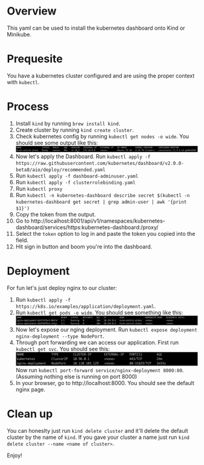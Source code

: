 # Overview
This yaml can be used to install the kubernetes dashboard onto Kind or Minikube. 

# Prequesite
You have a kubernetes cluster configured and are using the proper context with `kubectl`. 

# Process

1. Install `kind` by running `brew install kind`. 
2. Create cluster by running `kind create cluster`. 
3. Check kubernetes config by running `kubectl get nodes -o wide`. You should see some output like this: 
![alt text](kind-ready.png)
4. Now let's apply the Dashboard. Run `kubectl apply -f https://raw.githubusercontent.com/kubernetes/dashboard/v2.0.0-beta8/aio/deploy/recommended.yaml`
5. Run `kubectl apply -f dashboard-adminuser.yaml`
6. Run `kubectl apply -f clusterrolebinding.yaml`
7. Run `kubectl proxy`
8. Run `kubectl -n kubernetes-dashboard describe secret $(kubectl -n kubernetes-dashboard get secret | grep admin-user | awk '{print $1}')`
9.  Copy the token from the output. 
10. Go to http://localhost:8001/api/v1/namespaces/kubernetes-dashboard/services/https:kubernetes-dashboard:/proxy/
11. Select the `token` option to log in and paste the token you copied into the field. 
12. Hit sign in button and boom you're into the dashboard. 

# Deployment
For fun let's just deploy nginx to our cluster:
1. Run `kubectl apply -f https://k8s.io/examples/application/deployment.yaml`. 
2. Run `kubectl get pods -o wide`. You should see something like this: 
   ![alt text](get-pods.png)
3. Now let's expose our nging deployment. Run `kubectl expose deployment nginx-deployment --type NodePort`. 
4. Through port forwarding we can access our application. First run `kubectl get svc`. You should see this: 
   ![alt text](get-svc.png)
Now run `kubectl port-forward service/nginx-deployment 8000:80`. 
(Assuming nothing else is running on port 8000)
5. In your browser, go to http://localhost:8000. 
   You should see the default nginx page. 

# Clean up
You can honeslty just run `kind delete cluster` and it'll delete the default cluster by the name of `kind`. If you gave your cluster a name just run `kind delete cluster --name <name of cluster>`. 

Enjoy!


